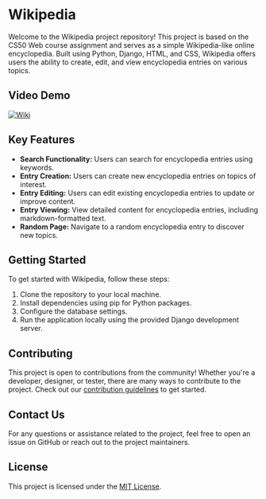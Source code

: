 # Wikipedia

Welcome to the Wikipedia project repository! This project is based on the CS50 Web course assignment and serves as a simple Wikipedia-like online encyclopedia. Built using Python, Django, HTML, and CSS, Wikipedia offers users the ability to create, edit, and view encyclopedia entries on various topics.

## Video Demo

[![Wiki](http://img.youtube.com/vi/BadFsdk4TBY/0.jpg)](http://www.youtube.com/watch?v=BadFsdk4TBY)

## Key Features

- **Search Functionality:** Users can search for encyclopedia entries using keywords.
- **Entry Creation:** Users can create new encyclopedia entries on topics of interest.
- **Entry Editing:** Users can edit existing encyclopedia entries to update or improve content.
- **Entry Viewing:** View detailed content for encyclopedia entries, including markdown-formatted text.
- **Random Page:** Navigate to a random encyclopedia entry to discover new topics.

## Getting Started

To get started with Wikipedia, follow these steps:

1. Clone the repository to your local machine.
2. Install dependencies using pip for Python packages.
3. Configure the database settings.
4. Run the application locally using the provided Django development server.



## Contributing

This project is open to contributions from the community! Whether you're a developer, designer, or tester, there are many ways to contribute to the project. Check out our [contribution guidelines](link_to_contribution_guidelines) to get started.

## Contact Us

For any questions or assistance related to the project, feel free to open an issue on GitHub or reach out to the project maintainers.

## License

This project is licensed under the [MIT License](https://opensource.org/licenses/MIT).
